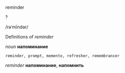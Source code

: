 reminder

?

/rəˈmīndər/

Definitions of _reminder_

noun
**напоминание**

    reminder, prompt, memento, refresher, remembrancer

_reminder_
**напоминание**, **напомнить**